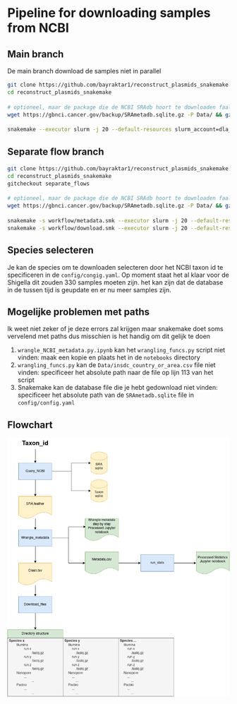 # Pipeline for downloading samples from NCBI

## Main branch
De main branch download de samples niet in parallel
```bash
git clone https://github.com/bayraktar1/reconstruct_plasmids_snakemake.git
cd reconstruct_plasmids_snakemake

# optioneel, maar de package die de NCBI SRAdb hoort te downloaden faalt vaak dus dit is consistenter
wget https://gbnci.cancer.gov/backup/SRAmetadb.sqlite.gz -P Data/ && gzip -d Data/SRAmetadb.sqlite.gz

snakemake --executor slurm -j 20 --default-resources slurm_account=dla_mm slurm_partition=cpu --use-conda --conda-frontend mamba --latency-wait 60 --printshellcmds
```


## Separate flow branch
```bash
git clone https://github.com/bayraktar1/reconstruct_plasmids_snakemake.git
cd reconstruct_plasmids_snakemake
gitcheckout separate_flows

# optioneel, maar de package die de NCBI SRAdb hoort te downloaden faalt vaak dus dit is consistenter
wget https://gbnci.cancer.gov/backup/SRAmetadb.sqlite.gz -P Data/ && gzip -d Data/SRAmetadb.sqlite.gz

snakemake -s workflow/metadata.smk --executor slurm -j 20 --default-resources slurm_account=dla_mm slurm_partition=cpu --use-conda --conda-frontend mamba --latency-wait 60 --printshellcmds
snakemake -s workflow/download.smk --executor slurm -j 20 --default-resources slurm_account=dla_mm slurm_partition=cpu --use-conda --conda-frontend mamba --latency-wait 60 --printshellcmds
```

## Species selecteren
Je kan de species om te downloaden selecteren door het NCBI taxon id te specificeren in de `config/congig.yaml`.
Op moment staat het al klaar voor de Shigella dit zouden 330 samples moeten zijn. het kan zijn dat de database in de tussen tijd is geupdate en er nu meer samples zijn.

## Mogelijke problemen met paths
Ik weet niet zeker of je deze errors zal krijgen maar snakemake doet soms vervelend met paths dus misschien is het handig om dit gelijk te doen

1. `wrangle_NCBI_metadata.py.ipynb` kan het `wrangling_funcs.py` script niet vinden: maak een kopie en plaats het in de `notebooks` directory
2. `wrangling_funcs.py` kan de `Data/insdc_country_or_area.csv` file niet vinden: specificeer het absolute path naar de file op lijn 113 van het script 
3. Snakemake kan de database file die je hebt gedownload niet vinden: specificeer het absolute path van de `SRAmetadb.sqlite` file in `config/config.yaml`

## Flowchart
![Flowchart](NCBI_download.drawio.png)
